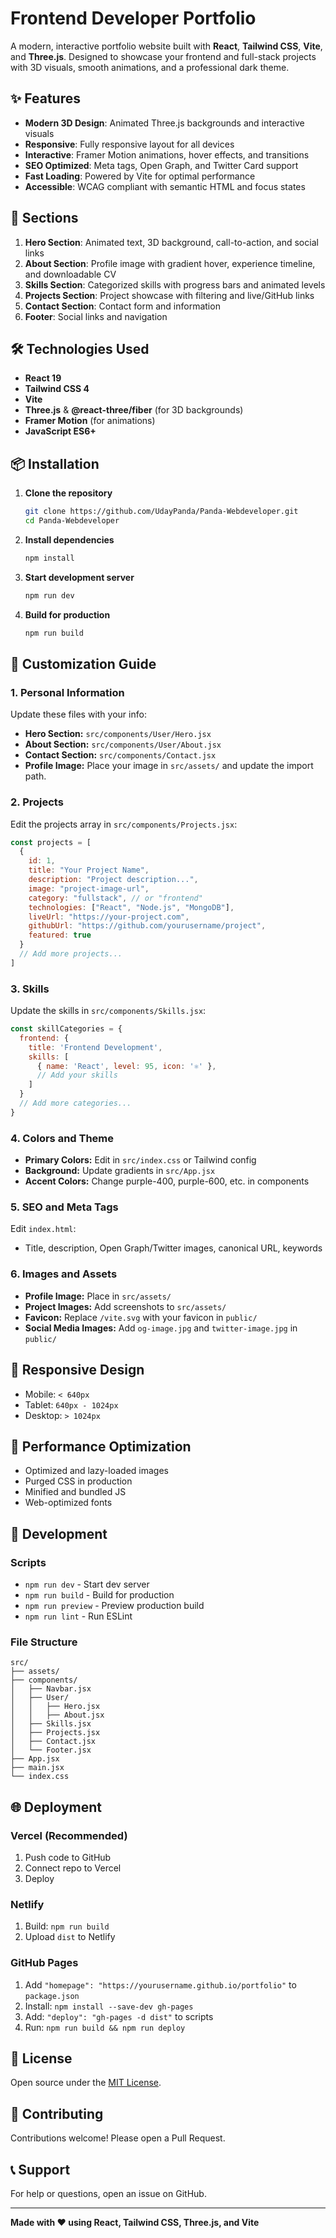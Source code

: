 # Frontend Developer Portfolio

A modern, interactive portfolio website built with **React**, **Tailwind CSS**, **Vite**, and **Three.js**. Designed to showcase your frontend and full-stack projects with 3D visuals, smooth animations, and a professional dark theme.

## ✨ Features

- **Modern 3D Design**: Animated Three.js backgrounds and interactive visuals
- **Responsive**: Fully responsive layout for all devices
- **Interactive**: Framer Motion animations, hover effects, and transitions
- **SEO Optimized**: Meta tags, Open Graph, and Twitter Card support
- **Fast Loading**: Powered by Vite for optimal performance
- **Accessible**: WCAG compliant with semantic HTML and focus states

## 🚀 Sections

1. **Hero Section**: Animated text, 3D background, call-to-action, and social links
2. **About Section**: Profile image with gradient hover, experience timeline, and downloadable CV
3. **Skills Section**: Categorized skills with progress bars and animated levels
4. **Projects Section**: Project showcase with filtering and live/GitHub links
5. **Contact Section**: Contact form and information
6. **Footer**: Social links and navigation

## 🛠️ Technologies Used

- **React 19**
- **Tailwind CSS 4**
- **Vite**
- **Three.js** & **@react-three/fiber** (for 3D backgrounds)
- **Framer Motion** (for animations)
- **JavaScript ES6+**

## 📦 Installation

1. **Clone the repository**
   ```bash
   git clone https://github.com/UdayPanda/Panda-Webdeveloper.git
   cd Panda-Webdeveloper
   ```

2. **Install dependencies**
   ```bash
   npm install
   ```

3. **Start development server**
   ```bash
   npm run dev
   ```

4. **Build for production**
   ```bash
   npm run build
   ```

## 🎨 Customization Guide

### 1. Personal Information

Update these files with your info:

- **Hero Section:** `src/components/User/Hero.jsx`
- **About Section:** `src/components/User/About.jsx`
- **Contact Section:** `src/components/Contact.jsx`
- **Profile Image:** Place your image in `src/assets/` and update the import path.

### 2. Projects

Edit the projects array in `src/components/Projects.jsx`:

```js
const projects = [
  {
    id: 1,
    title: "Your Project Name",
    description: "Project description...",
    image: "project-image-url",
    category: "fullstack", // or "frontend"
    technologies: ["React", "Node.js", "MongoDB"],
    liveUrl: "https://your-project.com",
    githubUrl: "https://github.com/yourusername/project",
    featured: true
  }
  // Add more projects...
]
```

### 3. Skills

Update the skills in `src/components/Skills.jsx`:

```js
const skillCategories = {
  frontend: {
    title: 'Frontend Development',
    skills: [
      { name: 'React', level: 95, icon: '⚛️' },
      // Add your skills
    ]
  }
  // Add more categories...
}
```

### 4. Colors and Theme

- **Primary Colors:** Edit in `src/index.css` or Tailwind config
- **Background:** Update gradients in `src/App.jsx`
- **Accent Colors:** Change purple-400, purple-600, etc. in components

### 5. SEO and Meta Tags

Edit `index.html`:
- Title, description, Open Graph/Twitter images, canonical URL, keywords

### 6. Images and Assets

- **Profile Image:** Place in `src/assets/`
- **Project Images:** Add screenshots to `src/assets/`
- **Favicon:** Replace `/vite.svg` with your favicon in `public/`
- **Social Media Images:** Add `og-image.jpg` and `twitter-image.jpg` in `public/`

## 📱 Responsive Design

- Mobile: `< 640px`
- Tablet: `640px - 1024px`
- Desktop: `> 1024px`

## 🎯 Performance Optimization

- Optimized and lazy-loaded images
- Purged CSS in production
- Minified and bundled JS
- Web-optimized fonts

## 🔧 Development

### Scripts

- `npm run dev` - Start dev server
- `npm run build` - Build for production
- `npm run preview` - Preview production build
- `npm run lint` - Run ESLint

### File Structure

```
src/
├── assets/
├── components/
│   ├── Navbar.jsx
│   ├── User/
│   │   ├── Hero.jsx
│   │   ├── About.jsx
│   ├── Skills.jsx
│   ├── Projects.jsx
│   ├── Contact.jsx
│   └── Footer.jsx
├── App.jsx
├── main.jsx
└── index.css
```

## 🌐 Deployment

### Vercel (Recommended)
1. Push code to GitHub
2. Connect repo to Vercel
3. Deploy

### Netlify
1. Build: `npm run build`
2. Upload `dist` to Netlify

### GitHub Pages
1. Add `"homepage": "https://yourusername.github.io/portfolio"` to `package.json`
2. Install: `npm install --save-dev gh-pages`
3. Add: `"deploy": "gh-pages -d dist"` to scripts
4. Run: `npm run build && npm run deploy`

## 📄 License

Open source under the [MIT License](LICENSE).

## 🤝 Contributing

Contributions welcome! Please open a Pull Request.

## 📞 Support

For help or questions, open an issue on GitHub.

---

**Made with ❤️ using React, Tailwind CSS, Three.js, and Vite**